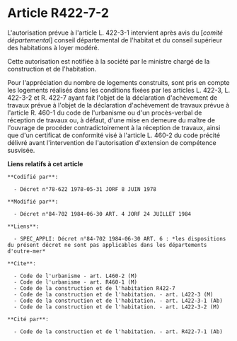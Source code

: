 # Article R422-7-2

L'autorisation prévue à l'article L. 422-3-1 intervient après avis du [*comité départemental*] conseil départemental de
l'habitat et du conseil supérieur des habitations à loyer modéré.

Cette autorisation est notifiée à la société par le ministre chargé de la construction et de l'habitation.

Pour l'appréciation du nombre de logements construits, sont pris en compte les logements réalisés dans les conditions fixées
par les articles L. 422-3, L. 422-3-2 et R. 422-7 ayant fait l'objet de la déclaration d'achèvement de travaux prévue à
l'objet de la déclaration d'achèvement de travaux prévue à l'article R. 460-1 du code de l'urbanisme ou d'un procès-verbal de
réception de travaux ou, à défaut, d'une mise en demeure du maître de l'ouvrage de procéder contradictoirement à la réception
de travaux, ainsi que d'un certificat de conformité visé à l'article L. 460-2 du code précité délivré avant l'intervention de
l'autorisation d'extension de compétence susvisée.

**Liens relatifs à cet article**

	**Codifié par**:

	  - Décret n°78-622 1978-05-31 JORF 8 JUIN 1978

	**Modifié par**:

	  - Décret n°84-702 1984-06-30 ART. 4 JORF 24 JUILLET 1984

	**Liens**:

	  - SPEC_APPLI: Décret n°84-702 1984-06-30 ART. 6 : *les dispositions du présent décret ne sont pas applicables dans les départements d'outre-mer*

	**Cite**:

	  - Code de l'urbanisme - art. L460-2 (M)
	  - Code de l'urbanisme - art. R460-1 (M)
	  - Code de la construction et de l'habitation R422-7
	  - Code de la construction et de l'habitation. - art. L422-3 (M)
	  - Code de la construction et de l'habitation. - art. L422-3-1 (Ab)
	  - Code de la construction et de l'habitation. - art. L422-3-2 (M)

	**Cité par**:

	  - Code de la construction et de l'habitation. - art. R422-7-1 (Ab)
